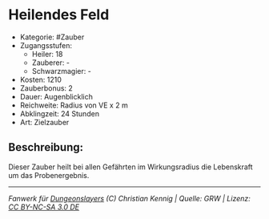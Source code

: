 # Heilendes Feld  
- Kategorie: #Zauber  
- Zugangsstufen:  
  - Heiler: 18  
  - Zauberer: -  
  - Schwarzmagier: -  
- Kosten: 1210  
- Zauberbonus: 2  
- Dauer: Augenblicklich  
- Reichweite: Radius von VE x 2 m  
- Abklingzeit: 24 Stunden  
- Art: Zielzauber     

## Beschreibung:
Dieser Zauber heilt bei allen Gefährten im Wirkungsradius die Lebenskraft um das Probenergebnis.


___
*Fanwerk für [Dungeonslayers](https://www.dungeonslayers.net/) (C) Christian Kennig | Quelle: GRW | Lizenz: [CC BY-NC-SA 3.0 DE](https://creativecommons.org/licenses/by-nc-sa/3.0/de/)*